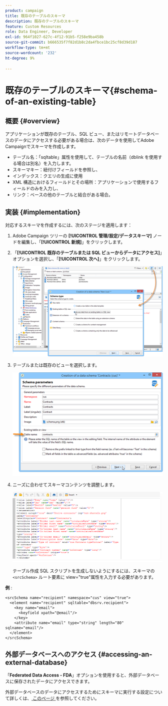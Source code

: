 ```yaml
---
product: campaign
title: 既存のテーブルのスキーマ
description: 既存のテーブルのスキーマ
feature: Custom Resources
role: Data Engineer, Developer
exl-id: 964f1027-627c-4f12-91b5-f258e9ba458b
source-git-commit: b666535f7f82d1b8c2da4fbce1bc25cf8d39d187
workflow-type: tm+mt
source-wordcount: '232'
ht-degree: 9%

---
```


# 既存のテーブルのスキーマ{#schema-of-an-existing-table}

## 概要 {#overview}

アプリケーションが既存のテーブル、SQL ビュー、またはリモートデータベースのデータにアクセスする必要がある場合は、次のデータを使用してAdobe Campaignでスキーマを作成します。

* テーブル名：「sqltable」属性を使用して、テーブルの名前（dblink を使用する場合は別名）を入力します。
* スキーマキー：紐付けフィールドを参照し、
* インデックス：クエリの生成に使用
* XML 構造におけるフィールドとその場所：アプリケーションで使用するフィールドのみを入力し、
* リンク：ベースの他のテーブルと結合がある場合。

## 実装 {#implementation}

対応するスキーマを作成するには、次のステージを適用します：

1. Adobe Campaign ツリーの **[!UICONTROL 管理/設定/データスキーマ]** ノードを編集し、「**[!UICONTROL 新規]**」をクリックします。
1. 「**[!UICONTROL 既存のテーブルまたは SQL ビューからデータにアクセス]**」オプションを選択し、「**[!UICONTROL 次へ]**」をクリックします。

   ![](assets/s_ncs_configuration_extand_a_schema.png)

1. テーブルまたは既存のビューを選択します。

   ![](assets/s_ncs_configuration_select_table.png)

1. ニーズに合わせてスキーマコンテンツを調整します。

   ![](assets/s_ncs_configuration_view_create_schema.png)

   テーブル作成 SQL スクリプトを生成しないようにするには、スキーマの `<srcSchema>` ルート要素に view=&quot;true&quot;属性を入力する必要があります。

**例** :

```
<srcSchema name="recipient" namespace="cus" view="true">
  <element name="recipient" sqltable="dbsrv.recipient">
    <key name="email">
      <keyfield xpath="@email"/>
    </key>   
    <attribute name="email" type="string" length="80" sqlname="email"/>
  </element>
</srcSchema>
```

## 外部データベースへのアクセス {#accessing-an-external-database}

「**Federated Data Access - FDA**」オプションを使用すると、外部データベースに保存されたデータにアクセスできます。

外部データベースのデータにアクセスするためにスキーマに実行する設定について詳しくは、[ このページ ](../../installation/using/creating-data-schema.md) を参照してください。
